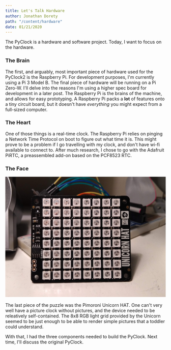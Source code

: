 ```yaml
---
title: Let's Talk Hardware
author: Jonathan Dorety
path: "/content/hardware"
date: 01/21/2020
---
```


The PyClock is a hardware and software project. Today, I want to focus on the hardware.

### The Brain

The first, and arguably, most important piece of hardware used for the PyClock2 is the Raspberry Pi. For development purposes, I'm currently using a Pi 3 Model B. The final piece of hardware will be running on a Pi Zero-W. I'll delve into the reasons I'm using a higher spec board for development in a later post. The Raspberry Pi is the brains of the machine, and allows for easy prototyping. A Raspberry Pi packs a **lot** of features onto a tiny circuit board, but it doesn't have _everything_ you might expect from a full-sized computer.

### The Heart

One of those things is a real-time clock. The Raspberry Pi relies on pinging a Network Time Protocol on boot to figure out what time it is. This might prove to be a problem if I go travelling with my clock, and don't have wi-fi available to connect to. After much research, I chose to go with the Adafruit PiRTC, a preassembled add-on based on the PCF8523 RTC.

### The Face

![The Pimoroni Unicorn Hat](./assets/unicorn-hat.jpg)

The last piece of the puzzle was the Pimoroni Unicorn HAT. One can't very well have a picture clock without pictures, and the device needed to be releatively self-contained. The 8x8 RGB light grid provided by the Unicorn seemed to be just enough to be able to render simple pictures that a toddler could understand.

With that, I had the three components needed to build the PyClock.  Next time, I'll discuss the original PyClock.